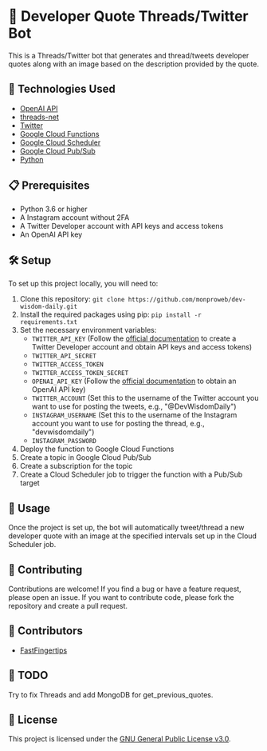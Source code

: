 # 🤖 Developer Quote Threads/Twitter Bot

This is a Threads/Twitter bot that generates and thread/tweets developer quotes along with an image based on the description provided by the quote.

## 🚀 Technologies Used

- [OpenAI API](https://openai.com/)
- [threads-net](https://github.com/dmytrostriletskyi/threads-net)
- [Twitter](https://developer.twitter.com/en/docs/twitter-api)
- [Google Cloud Functions](https://cloud.google.com/functions)
- [Google Cloud Scheduler](https://cloud.google.com/scheduler)
- [Google Cloud Pub/Sub](https://cloud.google.com/pubsub)
- [Python](https://www.python.org/)

## 📋 Prerequisites

- Python 3.6 or higher
- A Instagram account without 2FA
- A Twitter Developer account with API keys and access tokens
- An OpenAI API key

## 🛠️ Setup

To set up this project locally, you will need to:

1. Clone this repository: `git clone https://github.com/monproweb/dev-wisdom-daily.git`
2. Install the required packages using pip: `pip install -r requirements.txt`
3. Set the necessary environment variables:
   - `TWITTER_API_KEY` (Follow the [official documentation](https://developer.twitter.com/en/docs/authentication/oauth-1-0a) to create a Twitter Developer account and obtain API keys and access tokens)
   - `TWITTER_API_SECRET`
   - `TWITTER_ACCESS_TOKEN`
   - `TWITTER_ACCESS_TOKEN_SECRET`
   - `OPENAI_API_KEY` (Follow the [official documentation](https://platform.openai.com/docs/quickstart) to obtain an OpenAI API key)
   - `TWITTER_ACCOUNT` (Set this to the username of the Twitter account you want to use for posting the tweets, e.g., "@DevWisdomDaily")
   - `INSTAGRAM_USERNAME` (Set this to the username of the Instagram account you want to use for posting the thread, e.g., "devwisdomdaily")
   - `INSTAGRAM_PASSWORD`
4. Deploy the function to Google Cloud Functions
5. Create a topic in Google Cloud Pub/Sub
6. Create a subscription for the topic
7. Create a Cloud Scheduler job to trigger the function with a Pub/Sub target

## 🎯 Usage

Once the project is set up, the bot will automatically tweet/thread a new developer quote with an image at the specified intervals set up in the Cloud Scheduler job.

## 🤝 Contributing

Contributions are welcome! If you find a bug or have a feature request, please open an issue. If you want to contribute code, please fork the repository and create a pull request.

## 🌟 Contributors

- [FastFingertips](https://github.com/FastFingertips)

## 📝 TODO

Try to fix Threads and add MongoDB for get_previous_quotes.

## 📄 License

This project is licensed under the [GNU General Public License v3.0](https://www.gnu.org/licenses/gpl-3.0.en.html).
